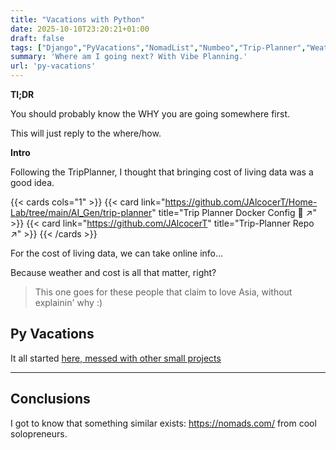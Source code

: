 ```yaml
---
title: "Vacations with Python"
date: 2025-10-10T23:20:21+01:00
draft: false
tags: ["Django","PyVacations","NomadList","Numbeo","Trip-Planner","Weather","Costs","Scrap"]
summary: 'Where am I going next? With Vibe Planning.'
url: 'py-vacations'
---
```



**Tl;DR**

You should probably know the WHY you are going somewhere first.

This will just reply to the where/how.


**Intro**

Following the TripPlanner, I thought that bringing cost of living data was a good idea.

{{< cards cols="1" >}}
  {{< card link="https://github.com/JAlcocerT/Home-Lab/tree/main/AI_Gen/trip-planner" title="Trip Planner Docker Config 🐋 ↗" >}}
  {{< card link="https://github.com/JAlcocerT" title="Trip-Planner Repo ↗" >}}
{{< /cards >}}

For the cost of living data, we can take online info...

Because weather and cost is all that matter, right?

> This one goes for these people that claim to love Asia, without explainin' why :)


## Py Vacations


It all started [here, messed with other small projects](https://github.com/JAlcocerT/Private/tree/main/Py_Vacations)


---

## Conclusions

I got to know that something similar exists: https://nomads.com/ from cool solopreneurs.